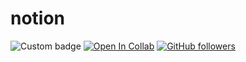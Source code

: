 # notion

![Custom badge](https://img.shields.io/endpoint?url=https://img.shields.io/badge/-Notion-orange)
[![Open In Collab](https://colab.research.google.com/assets/colab-badge.svg)](https://colab.research.google.com/github/Naereen/badges)
[![GitHub followers](https://img.shields.io/github/followers/zlgorithmy.svg?style=social&label=Follow&maxAge=2592000)](https://github.com/zlgorithmy?tab=followers)
